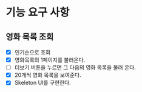 # 기능 요구 사항

## 영화 목록 조회

- [x] 인기순으로 조회
- [x] 영화목록의 1페이지를 불러온다.
- [ ] 더보기 버튼을 누르면 그 다음의 영화 목록을 불러 온다.
- [x] 20개씩 영화 목록을 보여준다.
- [x] Skeleton UI를 구현한다.
